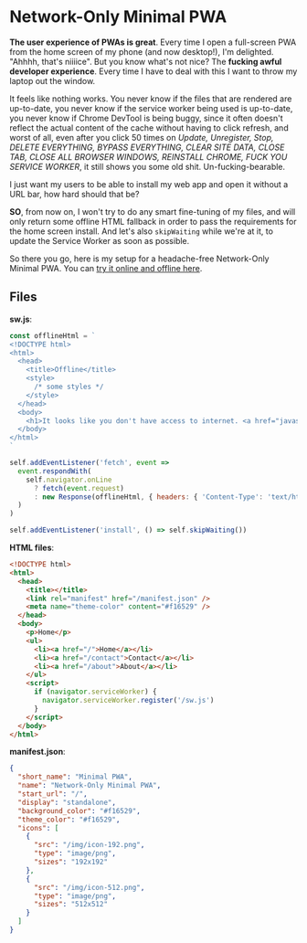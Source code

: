 # Network-Only Minimal PWA

**The user experience of PWAs is great**. Every time I open a full-screen PWA from the home screen of my phone (and now desktop!), I'm delighted. "Ahhhh, that's niiiice". But you know what's not nice? The **fucking awful developer experience**. Every time I have to deal with this I want to throw my laptop out the window.

It feels like nothing works. You never know if the files that are rendered are up-to-date, you never know if the service worker being used is up-to-date, you never know if Chrome DevTool is being buggy, since it often doesn't reflect the actual content of the cache without having to click refresh, and worst of all, even after you click 50 times on _Update, Unregister, Stop, DELETE EVERYTHING, BYPASS EVERYTHING, CLEAR SITE DATA, CLOSE TAB, CLOSE ALL BROWSER WINDOWS, REINSTALL CHROME, FUCK YOU SERVICE WORKER_, it still shows you some old shit. Un-fucking-bearable.

I just want my users to be able to install my web app and open it without a URL bar, how hard should that be?

**SO**, from now on, I won't try to do any smart fine-tuning of my files, and will only return some offline HTML fallback in order to pass the requirements for the home screen install. And let's also `skipWaiting` while we're at it, to update the Service Worker as soon as possible.

So there you go, here is my setup for a headache-free Network-Only Minimal PWA. You can [try it online and offline here](https://network-only-minimal-pwa.verekia.now.sh).

## Files

**sw.js**:
```js
const offlineHtml = `
<!DOCTYPE html>
<html>
  <head>
    <title>Offline</title>
    <style>
      /* some styles */
    </style>
  </head>
  <body>
    <h1>It looks like you don't have access to internet. <a href="javascript:;" onclick="window.location.reload()">Refresh the page</a>.</h1>
  </body>
</html>
`

self.addEventListener('fetch', event =>
  event.respondWith(
    self.navigator.onLine
      ? fetch(event.request)
      : new Response(offlineHtml, { headers: { 'Content-Type': 'text/html' } })
  )
)

self.addEventListener('install', () => self.skipWaiting())
```

**HTML files**:
```html
<!DOCTYPE html>
<html>
  <head>
    <title></title>
    <link rel="manifest" href="/manifest.json" />
    <meta name="theme-color" content="#f16529" />
  </head>
  <body>
    <p>Home</p>
    <ul>
      <li><a href="/">Home</a></li>
      <li><a href="/contact">Contact</a></li>
      <li><a href="/about">About</a></li>
    </ul>
    <script>
      if (navigator.serviceWorker) {
        navigator.serviceWorker.register('/sw.js')
      }
    </script>
  </body>
</html>
```

**manifest.json**:
```json
{
  "short_name": "Minimal PWA",
  "name": "Network-Only Minimal PWA",
  "start_url": "/",
  "display": "standalone",
  "background_color": "#f16529",
  "theme_color": "#f16529",
  "icons": [
    {
      "src": "/img/icon-192.png",
      "type": "image/png",
      "sizes": "192x192"
    },
    {
      "src": "/img/icon-512.png",
      "type": "image/png",
      "sizes": "512x512"
    }
  ]
}
```
